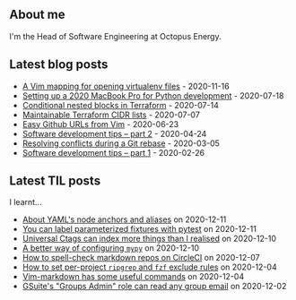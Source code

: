 ## About me
I'm the Head of Software Engineering at Octopus Energy.
## Latest blog posts
- [A Vim mapping for opening virtualenv files](https://codeinthehole.com/tips/a-vim-mapping-for-opening-virtualenv-files/) - 2020-11-16
- [Setting up a 2020 MacBook Pro for Python development](https://codeinthehole.com/guides/settings-up-a-2020-macbook-for-python-development/) - 2020-07-18
- [Conditional nested blocks in Terraform](https://codeinthehole.com/tips/conditional-nested-blocks-in-terraform/) - 2020-07-14
- [Maintainable Terraform CIDR lists](https://codeinthehole.com/tips/terraform-cidrs/) - 2020-07-07
- [Easy Github URLs from Vim](https://codeinthehole.com/tips/easy-github-urls-from-vim/) - 2020-06-23
- [Software development tips – part 2](https://codeinthehole.com/tips/software-development-tips-part2/) - 2020-04-24
- [Resolving conflicts during a Git rebase](https://codeinthehole.com/guides/resolving-conflicts-during-a-git-rebase/) - 2020-03-05
- [Software development tips – part 1](https://codeinthehole.com/tips/software-development-tips-part1/) - 2020-02-26
## Latest TIL posts
I learnt...
- [About YAML's node anchors and aliases](https://til.codeinthehole.com/posts/about-yamls-node-anchors-and-aliases/) on 2020-12-11
- [You can label parameterized fixtures with pytest](https://til.codeinthehole.com/posts/you-can-label-parameterized-fixtures-with-pytest/) on 2020-12-11
- [Universal Ctags can index more things than I realised](https://til.codeinthehole.com/posts/universal-ctags-can-index-more-things-than-i-realised/) on 2020-12-10
- [A better way of configuring `mypy`](https://til.codeinthehole.com/posts/a-better-way-of-configuring-mypy/) on 2020-12-10
- [How to spell-check markdown repos on CircleCI](https://til.codeinthehole.com/posts/how-to-spellcheck-markdown-repos-on-circleci/) on 2020-12-07
- [How to set per-project `ripgrep` and `fzf` exclude rules](https://til.codeinthehole.com/posts/how-to-set-perproject-ripgrep-exclude-rules/) on 2020-12-04
- [Vim-markdown has some useful commands](https://til.codeinthehole.com/posts/vimmarkdown-has-some-useful-commands/) on 2020-12-04
- [GSuite's "Groups Admin" role can read any group email](https://til.codeinthehole.com/posts/gsuites-groups-admin-role-can-read-any-group-email/) on 2020-12-02
